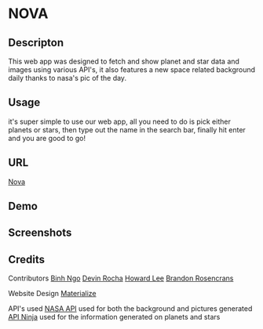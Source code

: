 # NOVA

## Descripton

This web app was designed to fetch and show planet and star data and images using various API's, it also features a new space related background daily thanks to nasa's pic of the day.

## Usage 
it's super simple to use our web app, all you need to do is pick either planets or stars, then type out the name in the search bar, finally hit enter and you are good to go!

## URL
[Nova](https://brosencrans.github.io/stars-and-planet-info/)
## Demo

## Screenshots

## Credits 
Contributors
[Binh Ngo](https://github.com/binhsta)
[Devin Rocha](https://github.com/devroch31)
[Howard Lee](https://github.com/HowardLee2022)
[Brandon Rosencrans](https://github.com/BRosencrans)

Website Design
[Materialize](https://materializecss.com/)

API's used
[NASA API](https://api.nasa.gov/) used for both the background and pictures generated
[API Ninja](https://api-ninjas.com/) used for the information generated on planets and stars